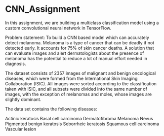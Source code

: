 # CNN_Assignment

In this assignment, we are building a multiclass classification model using a custom convolutional neural network in TensorFlow. 

 Problem statement: To build a CNN based model which can accurately detect melanoma. Melanoma is a type of cancer that can be deadly if not detected early. 
 It accounts for 75% of skin cancer deaths. 
 A solution that can evaluate images and alert dermatologists about the presence of melanoma has the potential to reduce a lot of manual effort needed in diagnosis.
 
 The dataset consists of 2357 images of malignant and benign oncological diseases, which were formed from the International Skin Imaging Collaboration (ISIC). All images were sorted according to the classification taken with ISIC, and all subsets were divided into the same number of images, with the exception of melanomas and moles, whose images are slightly dominant.


The data set contains the following diseases:

Actinic keratosis
Basal cell carcinoma
Dermatofibroma
Melanoma
Nevus
Pigmented benign keratosis
Seborrheic keratosis
Squamous cell carcinoma
Vascular lesion
